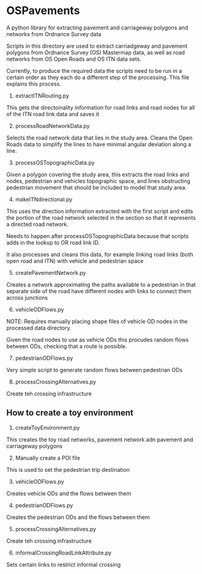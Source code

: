 # OSPavements
A python library for extracting pavement and carriageway polygons and networks from Ordnance Survey data

Scripts in this directory are used to extract carriadgeway and pavement polygons from Ordnance Survey (OS) Mastermap data, as well as road networks from OS Open Roads and OS ITN data sets.

Currently, to produce the required data the scripts need to be run in a certain order as they each do a different step of the processing. This file explains this process.

1. extractITNRouting.py

This gets the directoinality information for road links and road nodes for all of the ITN road link data and saves it

2. processRoadNetworkData.py

Selects the road network data that lies in the study area. Cleans the Open Roads data to simplify the lines to have minimal angular deviation along a line.

3. processOSTopographicData.py

Given a polygon covering the study area, this extracts the road links and nodes, pedestrian and vehicles topographic space, and lines obstructing pedestrian movement that should be included to model that study area.

4. makeITNdirectional.py

This uses the direction information extracted with the first script and edits the portion of the road network selected in the section so that it represents a directed road network.

Needs to happen after processOSTopographicData because that scripts adds in the lookup to OR road link ID.


It also processes and cleans this data, for example linking road links (both open road and ITN) with vehicle and pedestrian space

5. createPavementNetwork.py

Creates a network approximating the paths available to a pedestrian in that separate side of the road have different nodes with links to connect them across junctions

6. vehicleODFlows.py

NOTE: Requires manually placing shape files of vehicle OD nodes in the processed data directory.

Given the road nodes to use as vehicle ODs this procudes random flows between ODs, checking that a route is possible.

7. pedestrianODFlows.py

Very simple script to generate random flows between pedestrian ODs

8. processCrossingAlternatives.py

Create teh crossing infrastructure


## How to create a toy environment

1. createToyEnvironment.py

This creates the toy road networks, pavement network adn pavement and carriageway polygons

2. Manually create a POI file

This is used to set the pedestrian trip destination

3. vehicleODFlows.py

Creates vehicle ODs and the flows between them

4. pedestrianODFlows.py

Creates the pedestrian ODs and the flows between them

5. processCrossingAlternatives.py

Create teh crossing infrastructure

6. informalCrossingRoadLinkAttribute.py

Sets certain links to restrict informal crossing